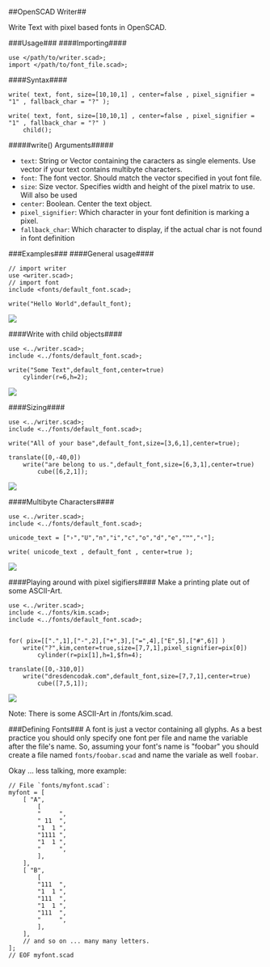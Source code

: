 ##OpenSCAD Writer##

Write Text with pixel based fonts in OpenSCAD.

###Usage###
####Importing####
```
use </path/to/writer.scad>;
import </path/to/font_file.scad>;
```

####Syntax####
```
write( text, font, size=[10,10,1] , center=false , pixel_signifier = "1" , fallback_char = "?" );
```

```
write( text, font, size=[10,10,1] , center=false , pixel_signifier = "1" , fallback_char = "?" )
	child();
```

#####write() Arguments#####
- `text`: String or Vector containing the caracters as single elements. Use vector if your text contains multibyte characters.
- `font`: The font vector. Should match the vector specified in yout font file.
- `size`: Size vector. Specifies width and height of the pixel matrix to use. Will also be used 
- `center`: Boolean. Center the text object.
- `pixel_signifier`: Which character in your font definition is marking a pixel.
- `fallback_char`: Which character to display, if the actual char is not found in font definition

###Examples###
####General usage####
```
// import writer
use <writer.scad>;
// import font
include <fonts/default_font.scad>;

write("Hello World",default_font);
```
![](examples/general.png)

####Write with child objects####
```
use <../writer.scad>;
include <../fonts/default_font.scad>;

write("Some Text",default_font,center=true)
	cylinder(r=6,h=2);
```
![](examples/use-child.png)

####Sizing####
```
use <../writer.scad>;
include <../fonts/default_font.scad>;

write("All of your base",default_font,size=[3,6,1],center=true);

translate([0,-40,0])
	write("are belong to us.",default_font,size=[6,3,1],center=true)
		cube([6,2,1]);
```
![](examples/sizing.png)

####Multibyte Characters####
```
use <../writer.scad>;
include <../fonts/default_font.scad>;

unicode_text = ["›","U","n","i","c","o","d","e","™","‹"];

write( unicode_text , default_font , center=true );
```
![](examples/unicode.png)

####Playing around with pixel sigifiers####
Make a printing plate out of some ASCII-Art.

```
use <../writer.scad>;
include <../fonts/kim.scad>;
include <../fonts/default_font.scad>;


for( pix=[[".",1],["-",2],["+",3],["=",4],["E",5],["#",6]] )
	write("?",kim,center=true,size=[7,7,1],pixel_signifier=pix[0])
		cylinder(r=pix[1],h=1,$fn=4);

translate([0,-310,0])
	write("dresdencodak.com",default_font,size=[7,7,1],center=true)
		cube([7,5,1]);
```
![](examples/pixel-signifier.png)

Note: There is some ASCII-Art in /fonts/kim.scad.



###Defining Fonts###
A font is just a vector containing all glyphs. 
As a best practice you should only specify one font per file and name the variable after the file's name.
So, assuming your font's name is "foobar" you should create a file named `fonts/foobar.scad` and name the variale as well `foobar`.

Okay ... less talking, more example:
```
// File `fonts/myfont.scad`:
myfont = [
	[ "A",
		[
		"     ",
		" 11  ",
		"1  1 ",
		"1111 ",
		"1  1 ",
		"     ",
		],
	],
	[ "B",
		[
		"111  ",
		"1  1 ",
		"111  ",
		"1  1 ",
		"111  ",
		"     ",
		],
	],
	// and so on ... many many letters.
];
// EOF myfont.scad
```
